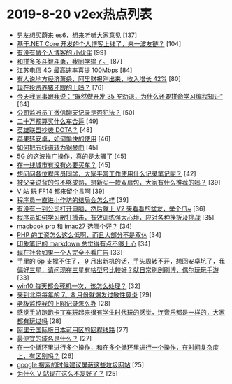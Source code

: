 # 2019-8-20 v2ex热点列表

+ [男友想买蔚来 es6，想来听听大家意见](https://www.v2ex.com/t/593504#reply137) [137]
+ [基于.NET Core 开发的个人博客上线了，来一波友链？](https://www.v2ex.com/t/593371#reply104) [104]
+ [有没有做个人博客的 小伙伴](https://www.v2ex.com/t/593416#reply99) [99]
+ [和拼多多斗智斗勇，我同学输了。](https://www.v2ex.com/t/593512#reply87) [87]
+ [江苏电信 4G 最高速率喜提 100Mbps](https://www.v2ex.com/t/593356#reply84) [84]
+ [有人说地方经济萧条，阿里财报刚出来，收入增长 42%](https://www.v2ex.com/t/593389#reply80) [80]
+ [现在投资养猪还跟的上吗？](https://www.v2ex.com/t/593434#reply76) [76]
+ [今天我同事跟我说：“既然做开发 35 岁劝退，为什么还要拼命学习编程知识”](https://www.v2ex.com/t/593552#reply64) [64]
+ [公司监听员工微信聊天记录是否犯法？](https://www.v2ex.com/t/593498#reply50) [50]
+ [二十万预算买什么车合适](https://www.v2ex.com/t/593440#reply49) [49]
+ [英雄联盟抄袭 DOTA？](https://www.v2ex.com/t/593477#reply48) [48]
+ [苹果转安卓，如何愉快的使用](https://www.v2ex.com/t/593379#reply46) [46]
+ [如何把五线谱转为钢琴曲](https://www.v2ex.com/t/593437#reply45) [45]
+ [5G 的这波推广操作，真的是太骚了](https://www.v2ex.com/t/593461#reply45) [45]
+ [在一线城市有没有必要买车？](https://www.v2ex.com/t/593560#reply45) [45]
+ [想问问各位程序员同学，大家平常工作使用什么记录笔记呢？](https://www.v2ex.com/t/593579#reply42) [42]
+ [被父亲说背的包不够成熟，想新买一款双肩包，大家有什么推荐的吗？](https://www.v2ex.com/t/593527#reply39) [39]
+ [V 站 玩 FF14 都来留个言啊](https://www.v2ex.com/t/593367#reply39) [39]
+ [程序员一直进小作坊的结局会怎么样](https://www.v2ex.com/t/593385#reply39) [39]
+ [有没有一到公司打开电脑，然后就上 V2 来看看的盆友，举个爪~](https://www.v2ex.com/t/593365#reply36) [36]
+ [程序员如何学习散打搏击，有效训练强大心境，应对各种挫折及挑战](https://www.v2ex.com/t/593373#reply35) [35]
+ [macbook pro 和 imac27 选哪个好？](https://www.v2ex.com/t/593488#reply34) [34]
+ [PHP 的工资怎么这么低啊，而且大部分不是双休](https://www.v2ex.com/t/593380#reply34) [34]
+ [印象笔记的 markdown 总觉得有点不够上心](https://www.v2ex.com/t/593401#reply34) [34]
+ [现在社会如果一个人完全不看广告](https://www.v2ex.com/t/593472#reply33) [33]
+ [手里的 6p 支撑不住了， 9 月出新机的话，手头周转不开，想回安卓坑了，我偏好三星，请问现在三星有啥型号比较好？就日常刷剧刷博，偶尔玩玩手游](https://www.v2ex.com/t/593374#reply33) [33]
+ [win10 每天都会死机一次，该怎么处理？](https://www.v2ex.com/t/593358#reply32) [32]
+ [来到北京每年的 7、8 月份就爆发过敏性鼻炎](https://www.v2ex.com/t/593377#reply29) [29]
+ [老板监控我的上网记录怎么办](https://www.v2ex.com/t/593467#reply28) [28]
+ [感觉手游跑跑卡丁车玩起来很有学生时代玩的感觉，连音乐都是一样的，大家都有玩过吗](https://www.v2ex.com/t/593514#reply28) [28]
+ [阿里云国际版日本可用区的回程线路](https://www.v2ex.com/t/593482#reply27) [27]
+ [最便宜的域名是什么？](https://www.v2ex.com/t/593599#reply27) [27]
+ [在一个循环里进行多个操作，和在多个循环里进行一个操作，在时间复杂度上，有区别吗？](https://www.v2ex.com/t/593353#reply26) [26]
+ [google 搜索的时候建议屏蔽这些垃圾网站](https://www.v2ex.com/t/593519#reply25) [25]
+ [为什么 V 站现在这么不友好了？](https://www.v2ex.com/t/593637#reply25) [25]
